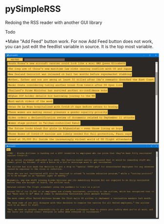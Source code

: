 # pySimpleRSS
Redoing the RSS reader with another GUI library


Todo

*Make "Add Feed" button work. For now Add Feed button does not work, you can just edit the feedlist variable in source. It is the top most variable.

![Article List](readMeImages/1.png)
![Full Text of Article](readMeImages/2.png)
